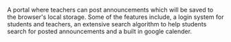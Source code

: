 A portal where teachers can post announcements which will be saved to the browser's local storage. Some of the features include, a login system for students and teachers, an extensive search algorithm to help students search for posted announcements and a built in google calender. 
